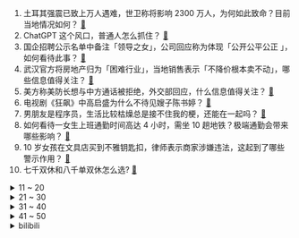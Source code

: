 1. 土耳其强震已致上万人遇难，世卫称将影响 2300 万人，为何如此致命？目前当地情况如何？ [:link:](https://www.zhihu.com/question/582670864)
2. ChatGPT 这个风口，普通人怎么抓住？ [:link:](https://www.zhihu.com/question/582326598)
3. 国企招聘公示名单中备注「领导之女」，公司回应称为体现「公开公平公正 」，如何看待此事？ [:link:](https://www.zhihu.com/question/582796543)
4. 武汉官方将房地产归为「困难行业」，当地销售表示「不降价根本卖不动」，哪些信息值得关注？ [:link:](https://www.zhihu.com/question/582679090)
5. 美方称美防长想与中方通话被拒绝，外交部回应，什么信息值得关注？ [:link:](https://www.zhihu.com/question/582794282)
6. 电视剧《狂飙》中高启盛为什么不待见嫂子陈书婷？ [:link:](https://www.zhihu.com/question/581253157)
7. 男朋友是程序员，生活比较枯燥总是接不住我的梗，还能在一起吗？ [:link:](https://www.zhihu.com/question/581989784)
8. 如何看待一女生上班通勤时间高达 4 小时，需坐 10 趟地铁？极端通勤会带来哪些影响？ [:link:](https://www.zhihu.com/question/582756841)
9. 10 岁女孩在文具店买到不雅钥匙扣，律师表示商家涉嫌违法，这起到了哪些警示作用？ [:link:](https://www.zhihu.com/question/582007513)
10. 七千双休和八千单双休怎么选? [:link:](https://www.zhihu.com/question/582655744)
<details>
<summary>11 ~ 20</summary>

11. 如何评价 2023 年 2 月 9 日任天堂直面会，有哪些值得关注的消息？ [:link:](https://www.zhihu.com/question/582817157)
12. 汪淼为什么要给自己的 ID 起「海人」这个名字？ [:link:](https://www.zhihu.com/question/425078776)
13. 为什么NBA在中国没有以前火了？ [:link:](https://www.zhihu.com/question/579410576)
14. 《流浪地球1》中刘启的妹妹叫韩朵朵，《流浪地球2》中刘启的妈妈叫韩朵朵，他不会迷惑吗？ [:link:](https://www.zhihu.com/question/580342755)
15. 如何看待马航 MH17 坠机案暂停调查？有哪些信息值得关注？ [:link:](https://www.zhihu.com/question/582824927)
16. 怎样才能生产保质期 1000 年的食物？ [:link:](https://www.zhihu.com/question/576592079)
17. sql 优化常用的方法有几种？ [:link:](https://www.zhihu.com/question/485701420)
18. 说出你最近想通的一件事吧？ [:link:](https://www.zhihu.com/question/581566543)
19. 有车后，你们会在意停车费吗？ [:link:](https://www.zhihu.com/question/579636663)
20. 《塞尔达传说 王国之泪》定价 69.99 美元，是首个突 破 60 刀的任天堂游戏，你觉得合理吗？ [:link:](https://www.zhihu.com/question/582765293)
</details>
<details>
<summary>21 ~ 30</summary>

21. 罗翔老师为什么说学太深通不过法考？ [:link:](https://www.zhihu.com/question/453113816)
22. 四川资中 18 岁失联女生遗体在江中被发现，具体情况如何？哪些信息值得关注？ [:link:](https://www.zhihu.com/question/582750968)
23. 哔哩哔哩「手游坟场」的称号是怎么来的？ [:link:](https://www.zhihu.com/question/461657405)
24. 狂飙中老默和过山峰谁的业务能力更强？ [:link:](https://www.zhihu.com/question/581901302)
25. 挂载 100 公斤高爆炸弹无人机在距莫斯科 150 公里处爆炸，美专家称是乌克兰侦察机，透露哪些信息？ [:link:](https://www.zhihu.com/question/582780960)
26. 上官金虹明明有 100 种方式弄死李寻欢，为什么最终死于小李飞刀？ [:link:](https://www.zhihu.com/question/496253159)
27. 警方回应 14 岁少女遭三男子强迫吸毒，称「还在调查中」，目前案件进展如何？ [:link:](https://www.zhihu.com/question/582788060)
28. 金门发表「永久非军事区」宣言，国台办回应「金门乡亲的呼声，我们听到了」，如何解读？ [:link:](https://www.zhihu.com/question/582774090)
29. 低价「拼团」购车支付 10 万定金后，售车公司关店跑路，200 多人退款难，如何从法律角度分析？ [:link:](https://www.zhihu.com/question/582472254)
30. 岸本把鸣人的设定从普通人改成火影之子，算不算火影的重大败笔？ [:link:](https://www.zhihu.com/question/576774021)
</details>
<details>
<summary>31 ~ 40</summary>

31. 电视剧《狂飙》中安欣看到孟钰的结局，他会后悔吗？ [:link:](https://www.zhihu.com/question/581711696)
32. 和男朋友谈了三年多，现在双方父母见面有些不愉快，他父母对结婚事宜出尔反尔怎么办？ [:link:](https://www.zhihu.com/question/582472183)
33. 可以推荐一些IC设计的资料和书吗? [:link:](https://www.zhihu.com/question/515396181)
34. 地球是不是正在逐渐远离太阳？ [:link:](https://www.zhihu.com/question/582557157)
35. 剧版《三体》古筝行动的视觉效果怎么样？符合你的预期吗？ [:link:](https://www.zhihu.com/question/582596812)
36. 除了鸡胸肉外，还有哪些适合减脂期吃的肉类？ [:link:](https://www.zhihu.com/question/581114641)
37. 【有奖问题】最让你心动的情话或恋爱场景是什么？ [:link:](https://www.zhihu.com/question/582770485)
38. 古筝行动时，《三体》ETO 为什么不加密硬盘？ [:link:](https://www.zhihu.com/question/582495230)
39. 《狂飙》李有田踩离合挂一档能否避免刹车失灵导致的死亡？ [:link:](https://www.zhihu.com/question/582313529)
40. 宝鸡发现 1 例「黄金血」cisAB 血型，什么是 cisAB 血型？将对稀有血型系统的开发有何意义？ [:link:](https://www.zhihu.com/question/582812685)
</details>
<details>
<summary>41 ~ 50</summary>

41. 如何看待韩媒称刘亚仁涉嫌吸毒正在接受警方调查，经纪公司称正积极协助与调查？ [:link:](https://www.zhihu.com/question/582846860)
42. chatGPT 会取代人的哪些工作？哪些人群的职业规划需要转变？ [:link:](https://www.zhihu.com/question/582809884)
43. 零零后成为家长后，中国动漫会崛起吗？ [:link:](https://www.zhihu.com/question/580836358)
44. 乙女手游《掌门太忙》发布停运公告，停运后所有数据清空，明明质量不错，怎么要关了？ [:link:](https://www.zhihu.com/question/582645377)
45. 神舟十五号航天员乘组将于近日择机执行第一次出舱活动，你有何期待？ [:link:](https://www.zhihu.com/question/582804279)
46. 宇航员有没有可能从中国空间站直接到国际空间站？ [:link:](https://www.zhihu.com/question/569959850)
47. 辉瑞被曝曾违规对尼日利亚儿童进行「特洛芬」药物试验，为何美国人体试验丑闻频出？美国到底重不重视人权？ [:link:](https://www.zhihu.com/question/582619970)
48. 可以分享一部你心中top1的动漫吗？ [:link:](https://www.zhihu.com/question/582461088)
49. 长大以后你都明白了什么道理？ [:link:](https://www.zhihu.com/question/581994563)
50. 高三累还是大学累? [:link:](https://www.zhihu.com/question/582540278)
</details><details>
<summary>bilibili</summary>

1. 鹅鸭傻 [:link:](//www.bilibili.com/video/BV1Q14y1F7B2)
2. 两分钟视频大哥两次落泪，相信大哥一定可以东山再起！ [:link:](//www.bilibili.com/video/BV1X84y157bq)
3. 21世纪如何复兴德意志第二帝国？【神奇组织04】 [:link:](//www.bilibili.com/video/BV12Y411q7S1)
4. 公开呼吁取关？！一条视频席卷全国，衣戈猜想走红真的是偶然吗？ [:link:](//www.bilibili.com/video/BV1WD4y1N7jJ)
5. “于西方拍卖会上流拍的东方戏曲人偶。”……我重回故里，而她们客死异乡。 [:link:](//www.bilibili.com/video/BV17A411679Z)
6. “读孙子兵法,品启强人生” [:link:](//www.bilibili.com/video/BV1MG4y1S7cm)
7. 耗时半个月，我给表妹做了一张触摸感应桌 [:link:](//www.bilibili.com/video/BV1S8411M7bW)
8. 此乃坤拳，乾坤镜方可修成，我以致乾坤镜九星巅峰，颤抖吧ikun们 [:link:](//www.bilibili.com/video/BV1Wx4y1j7tA)
9. 学姐让你晚上来，你就得来 [:link:](//www.bilibili.com/video/BV1NG4y1T7Mu)
10. BSS (SEVENTEEN) 'Fighting (Feat. Lee Young Ji)' Official MV [:link:](//www.bilibili.com/video/BV1yx4y157Sc)
<details>
<summary>11 ~ 20</summary>

11. 看完这视频，你们会明白为啥市场上有这么多卖活禽活鱼的商家问你要不要宰杀了，因为死无对证！ [:link:](//www.bilibili.com/video/BV1jG4y1S7bj)
12. 【年度巨献】原神同人大电影 「暗潮」 [:link:](//www.bilibili.com/video/BV1hT411d7Fd)
13. 《原神》EP - 拈骰冥思之夜 [:link:](//www.bilibili.com/video/BV1KG4y1T76A)
14. 【原神手书】♛来自四神的压迫力♛～王牌特工们的「间谍过家家」～ [:link:](//www.bilibili.com/video/BV1Tv4y1b73i)
15. 卿月花灯彻夜明，吟肩随处倚倾城。复原古代会“走”的灯笼：走马灯 [:link:](//www.bilibili.com/video/BV1R8411M7MM)
16. 同伴赠礼  2440原石帮你回血，尘歌壶套装（持续更新中）。 [:link:](//www.bilibili.com/video/BV1xv4y1b7YH)
17. 他反复问她有没有遗憾，更让人遗憾了 [:link:](//www.bilibili.com/video/BV11Y411q7KW)
18. 《明日方舟》全新故事「春分」活动宣传PV [:link:](//www.bilibili.com/video/BV1aA4116773)
19. 我将数十张试卷拼接成了一张试卷 [:link:](//www.bilibili.com/video/BV1wR4y1z7Xk)
20. 当妈妈体验我极度懒惰的一天，她疯了… [:link:](//www.bilibili.com/video/BV19d4y1n7V2)
</details>
<details>
<summary>21 ~ 30</summary>

21. 这就是外卖小哥心动时刻？ [:link:](//www.bilibili.com/video/BV1jd4y1H7g3)
22. 速通玩家在NPC眼中的样子 [:link:](//www.bilibili.com/video/BV1cM411v79w)
23. 江西小伙骑行黑龙江，路边铁皮房扎营煮火锅吃，晚上零下26度比冰柜还冷 [:link:](//www.bilibili.com/video/BV1HA41167RB)
24. 狂飙诗词大赛你还知道哪些？ [:link:](//www.bilibili.com/video/BV1GA41167av)
25. 看几遍都觉得好笑哈哈哈哈 [:link:](//www.bilibili.com/video/BV1Bj411M7bz)
26. 妈妈一进入我的房间，各种东西就会开始失踪了 [:link:](//www.bilibili.com/video/BV1K8411u7Yv)
27. 探秘全世界最大的枪店！是什么体验？40年经典老店！库存上万支枪！ [:link:](//www.bilibili.com/video/BV1w8411G7LW)
28. 10道10元超简单素菜，我是不相信你会翻车的 [:link:](//www.bilibili.com/video/BV1YG4y1U7G4)
29. 我敢说99%的人都没吃过这火锅 [:link:](//www.bilibili.com/video/BV1t84y157D4)
30. 有这样的老婆，我能吹一辈子！ [:link:](//www.bilibili.com/video/BV1Ry4y1D7HV)
</details>
<details>
<summary>31 ~ 40</summary>

31. 这次的结果总算有了起色 [:link:](//www.bilibili.com/video/BV1sv4y1b7XN)
32. 厨师长教你：用泡面做“鸡蛋肉丝炒面”，干香美味，方便简单 [:link:](//www.bilibili.com/video/BV1BT411X7FK)
33. 绝地求生最远击杀记录！【C4快乐阴人流#38】 [:link:](//www.bilibili.com/video/BV1Ze4y1A7h8)
34. 【阿斗】口碑收视双爆表，2023开年王炸，投资超1亿美金！同名游戏改编《最后生还者》 [:link:](//www.bilibili.com/video/BV1ae4y1A714)
35. 【TF家族】2023新年音乐会《瞬间》（制作篇全记录）下 [:link:](//www.bilibili.com/video/BV1224y1i72i)
36. 你有没有哪些小妙招是外行人不知道的？大家互相说一下取取经！ [:link:](//www.bilibili.com/video/BV1nR4y1z74b)
37. ☀⚡阳光开朗大男孩⚡☀ [:link:](//www.bilibili.com/video/BV1Nj411K74j)
38. 回国第一件事 狂炫中式早餐 29元直接吃撑 [:link:](//www.bilibili.com/video/BV1KG4y1S7XW)
39. 你3级这点血量敢1v2！？？不公平！重赛！重赛！ [:link:](//www.bilibili.com/video/BV1D24y1B7bn)
40. 离谱！在女友骂我时突然给她喂东西吃…她好像真被哄好了？ [:link:](//www.bilibili.com/video/BV1iM4y1X7GL)
</details>
<details>
<summary>41 ~ 50</summary>

41. 十分钟，完成一条灵动的尾巴 [:link:](//www.bilibili.com/video/BV1yx4y1j7LU)
42. 看完视频，零基础也能发一篇二区SCI [:link:](//www.bilibili.com/video/BV1bx4y1j7Sd)
43. 挑战全身粘钻石！耗时十二小时结果像幻视！ [:link:](//www.bilibili.com/video/BV1te4y1A7n4)
44. 【318大乱斗】别哭啊战士！铁人三项再次升级⚡318大乱斗实况解说 [:link:](//www.bilibili.com/video/BV1Bs4y1W7j6)
45. 韩国人热爱碳水的一生 在“碳水界”来看也很炸裂 [:link:](//www.bilibili.com/video/BV1aR4y1z7Ep)
46. 30岁硕士攒100w吃息退休实践，新年开门红200w不是梦 [:link:](//www.bilibili.com/video/BV1fT411X7PD)
47. 双重诅咒 我的世界永恒的MC生存 二周目EP13 [:link:](//www.bilibili.com/video/BV1UG4y1U7XB)
48. “长大后才发现，这编剧也太敢写了吧！” [:link:](//www.bilibili.com/video/BV1ns4y1Y7Yh)
49. 你看过这些动画片吗？这是一个完整的童年！ [:link:](//www.bilibili.com/video/BV1TD4y1N7Ni)
50. 听说指导组下一站是芜湖 [:link:](//www.bilibili.com/video/BV1B84y1572t)
</details>
<details>
<summary>51 ~ 60</summary>

51. 【霍格沃茨之遗】4K 最高画质 全网首发 全任务 全剧情流程通关攻略 开放世界魔法动作角色扮演游戏 霍格沃滋遗产 - Hogwarts Legacy【完结】 [:link:](//www.bilibili.com/video/BV1UG4y1T7WU)
52. 任何变态，终将绳之以法！ [:link:](//www.bilibili.com/video/BV19M4y1D796)
53. 跟原味大师学的原味九转大肠真的很香！ [:link:](//www.bilibili.com/video/BV1Js4y1Y7mU)
54. 希望全B站的大学生刷到这视频！大学咋过/专业选啥/考研咋弄/工作咋找…都帮你搞定！ [:link:](//www.bilibili.com/video/BV1eM4y1X7K4)
55. 喵斯：“什么 B 动静 “ [:link:](//www.bilibili.com/video/BV1WD4y1N78B)
56. 谢 谢 鸡：也 谢 谢 大 家 ！ [:link:](//www.bilibili.com/video/BV1ST411X77o)
57. 大肠我只吃带馅的 [:link:](//www.bilibili.com/video/BV1Cy4y1D7HK)
58. “心在跳，爱很刑如烈火” [:link:](//www.bilibili.com/video/BV1824y1i7Mb)
59. 无厘头西游《车迟国斗法》中 [:link:](//www.bilibili.com/video/BV1nj411M7ns)
60. 伤 敌 一 千，自 损 一 千 [:link:](//www.bilibili.com/video/BV1ke4y1A7BC)
</details>
<details>
<summary>61 ~ 70</summary>

61. 《 奇 怪 的 修 猫 修 狗 出 现 了 》 [:link:](//www.bilibili.com/video/BV1ud4y1n7sU)
62. 隔壁班老师：shift [:link:](//www.bilibili.com/video/BV1kj411M7Bd)
63. 这电视上的节目，就是精彩啊 [:link:](//www.bilibili.com/video/BV1zx4y157QC)
64. 《黑豹2》一坨答辩？这次是真滴难受 [:link:](//www.bilibili.com/video/BV1ks4y1W7Uv)
65. 一刀下去，康师傅一年的量！ [:link:](//www.bilibili.com/video/BV1z24y1i7yG)
66. 海绵宝宝你怎么了！海绵宝宝：宇宙摇摆 [:link:](//www.bilibili.com/video/BV1Bv4y1t7nu)
67. 汤姆配音大赛第一名 [:link:](//www.bilibili.com/video/BV1984y157NZ)
68. 课 堂 请 勿 对 对 子【大肠篇】！！！ [:link:](//www.bilibili.com/video/BV1Fx4y177Lo)
69. 人间值得图鉴 [:link:](//www.bilibili.com/video/BV1rM4y1X78p)
70. 好家伙！果富市新项目旋转收费站#2 [:link:](//www.bilibili.com/video/BV15v4y1b7vU)
</details>
<details>
<summary>71 ~ 80</summary>

71. 坤拳重视防守以及嘲讽的原因 [:link:](//www.bilibili.com/video/BV1Qx4y1j7EB)
72. 女生喜欢的风格和男生真的有差异…（我的变装合集） [:link:](//www.bilibili.com/video/BV1Dd4y1n7T5)
73. 青海摇是什么梗【梗指南】 [:link:](//www.bilibili.com/video/BV1pR4y1z7LH)
74. 【4K】老戴《霍格沃茨之遗》01 入学之路《霍格沃茨遗产》剧情流程解说《霍格沃兹之遗》 [:link:](//www.bilibili.com/video/BV1WR4y1z744)
75. 大雄...已经...无所谓了...【怀旧篇】！！！ [:link:](//www.bilibili.com/video/BV1pe4y1N72K)
76. 日本男生舔酱油瓶、往寿司上抹口水，店家市值一夜蒸发168亿，整个行业恐全灭？ [:link:](//www.bilibili.com/video/BV16M4y1X7Y3)
77. 当你需要偷走被30名玩家守护着的箱子！ [:link:](//www.bilibili.com/video/BV1KG4y1T7iZ)
78. 不过踏平了一个小沙丘而已…——3.4全世界任务解析【原神人物志·外传】 [:link:](//www.bilibili.com/video/BV11d4y1n7sH)
79. 鱼王来了，7800买一条巨型老鼠斑，吃完差点破产了 [:link:](//www.bilibili.com/video/BV1BT41197ew)
80. hack的乐趣生活｜纸飞机的升级版！太炫了吧！！ [:link:](//www.bilibili.com/video/BV19y4y1X7wo)
</details>
<details>
<summary>81 ~ 90</summary>

81. 安宫牛黄丸，浅尝一下 [:link:](//www.bilibili.com/video/BV1eG4y1U7Da)
82. 也许每个混子都曾有一颗想C的心 [:link:](//www.bilibili.com/video/BV1HM4y1X7qT)
83. 我时常思考 既然失败贯穿人生始终那么我们为何还要努力.... [:link:](//www.bilibili.com/video/BV1Ee4y1A7zf)
84. 惊了！光头强和狗熊们唱的这60首歌，你有多少没听过？ [:link:](//www.bilibili.com/video/BV1YR4y187aZ)
85. 流浪地球2《人是_》，这么唱可以直击你的灵魂吗！ [:link:](//www.bilibili.com/video/BV1XM4y1D7XH)
86. 【4K60FPS】Hillsong Young & Free《Wake》 封神现场！人生必看的现场 [:link:](//www.bilibili.com/video/BV17j411M7Wm)
87. 读兵法，斗大佬，拜干爹，鱼贩走上人生巅峰！万字解析国产扫黑剧《狂飙》7~12 [:link:](//www.bilibili.com/video/BV1JM4y1D7Y8)
88. 【首映影评】黑豹2：狗急跳墙的吃老本，教科书级的数典忘祖 [:link:](//www.bilibili.com/video/BV1nv4y1477G)
89. 第一次玩原神，请问公子是这么打的吗 [:link:](//www.bilibili.com/video/BV1Wy4y1D7g8)
90. 《真  正  的  项  羽》 [:link:](//www.bilibili.com/video/BV1bT411X7FF)
</details>
<details>
<summary>91 ~ 100</summary>

91. （完）电棍：♿波西唢呐狂想曲♿ [:link:](//www.bilibili.com/video/BV12R4y1z7Px)
92. 宠物战争 [:link:](//www.bilibili.com/video/BV1Q84y157nV)
93. 中式恐怖！乍一看很美，但又让人毛骨悚然！ [:link:](//www.bilibili.com/video/BV1q84y157o2)
94. 范冰冰×李珠英！韩语电影《绿夜》预告，入围柏林电影节 [:link:](//www.bilibili.com/video/BV1UT411X7oF)
95. 给大家介绍一下我的职业 [:link:](//www.bilibili.com/video/BV19v4y1t7RF)
96. 带货短视频里惨遭疯抢的“9块9包邮零食”真的超好吃？？？ [:link:](//www.bilibili.com/video/BV1rT411X784)
97. 李元芳：晚上做梦都是项羽 [:link:](//www.bilibili.com/video/BV1FG4y1S7L3)
98. 年兽：你管这叫烟花？？？ [:link:](//www.bilibili.com/video/BV19v4y1t7Cg)
99. 【原神】仇敌仿佛众水翻腾/须弥3.4主线⑨/预兆如窃贼到来/千壑沙地/原神3.4/须弥世界任务 [:link:](//www.bilibili.com/video/BV1kx4y157Gh)
100. 都是你们逼我氪金的！😭嗷嗷哭😭嗷嗷哭😭我没想过氪崩3！😭 [:link:](//www.bilibili.com/video/BV1wA4116793)
</details></details>